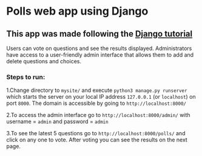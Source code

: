 # Polls web app using Django

## This app was made following the [Django tutorial](https://docs.djangoproject.com/en/2.1/intro/tutorial01/)

Users can vote on questions and see the results displayed. Administrators have access to a user-friendly admin interface that allows them to add and delete questions and choices.

### Steps to run:
1.Change directory to `mysite/` and execute `python3 manage.py runserver` which starts the server on your local IP address `127.0.0.1` (or `localhost`) on port `8000`. The domain is accessible by 
going to `http://localhost:8000/`

2.To access the admin interface go to `http://localhost:8000/admin/` with username = `admin` and password = `admin`

3.To see the latest 5 questions go to `http://localhost:8000/polls/` and click on any one to vote. After voting you can see the results on the next page.
